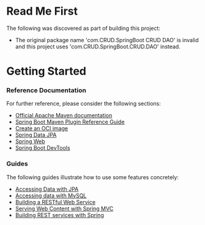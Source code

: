 # Read Me First
The following was discovered as part of building this project:

* The original package name 'com.CRUD.SpringBoot CRUD DAO' is invalid and this project uses 'com.CRUD.SpringBoot.CRUD.DAO' instead.

# Getting Started

### Reference Documentation
For further reference, please consider the following sections:

* [Official Apache Maven documentation](https://maven.apache.org/guides/index.html)
* [Spring Boot Maven Plugin Reference Guide](https://docs.spring.io/spring-boot/docs/3.2.3-SNAPSHOT/maven-plugin/reference/html/)
* [Create an OCI image](https://docs.spring.io/spring-boot/docs/3.2.3-SNAPSHOT/maven-plugin/reference/html/#build-image)
* [Spring Data JPA](https://docs.spring.io/spring-boot/docs/3.2.3-SNAPSHOT/reference/htmlsingle/index.html#data.sql.jpa-and-spring-data)
* [Spring Web](https://docs.spring.io/spring-boot/docs/3.2.3-SNAPSHOT/reference/htmlsingle/index.html#web)
* [Spring Boot DevTools](https://docs.spring.io/spring-boot/docs/3.2.3-SNAPSHOT/reference/htmlsingle/index.html#using.devtools)

### Guides
The following guides illustrate how to use some features concretely:

* [Accessing Data with JPA](https://spring.io/guides/gs/accessing-data-jpa/)
* [Accessing data with MySQL](https://spring.io/guides/gs/accessing-data-mysql/)
* [Building a RESTful Web Service](https://spring.io/guides/gs/rest-service/)
* [Serving Web Content with Spring MVC](https://spring.io/guides/gs/serving-web-content/)
* [Building REST services with Spring](https://spring.io/guides/tutorials/rest/)

